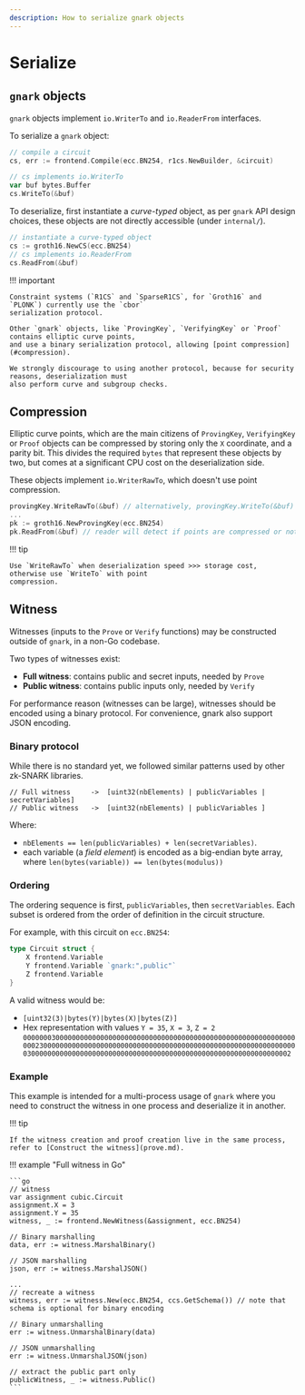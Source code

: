 ```yaml
---
description: How to serialize gnark objects
---
```


# Serialize

## `gnark` objects

`gnark` objects implement `io.WriterTo` and `io.ReaderFrom` interfaces.

To serialize a `gnark` object:

```go
// compile a circuit
cs, err := frontend.Compile(ecc.BN254, r1cs.NewBuilder, &circuit)

// cs implements io.WriterTo
var buf bytes.Buffer
cs.WriteTo(&buf)
```

To deserialize, first instantiate a *curve-typed* object, as per `gnark` API design
choices, these objects are not directly accessible (under `internal/`).

```go
// instantiate a curve-typed object
cs := groth16.NewCS(ecc.BN254)
// cs implements io.ReaderFrom
cs.ReadFrom(&buf)
```

!!! important

    Constraint systems (`R1CS` and `SparseR1CS`, for `Groth16` and `PLONK`) currently use the `cbor`
    serialization protocol.

    Other `gnark` objects, like `ProvingKey`, `VerifyingKey` or `Proof` contains elliptic curve points,
    and use a binary serialization protocol, allowing [point compression](#compression).

    We strongly discourage to using another protocol, because for security reasons, deserialization must
    also perform curve and subgroup checks.

## Compression

Elliptic curve points, which are the main citizens of `ProvingKey`, `VerifyingKey` or `Proof`
objects can be compressed by storing only the `X` coordinate, and a parity bit. This divides the
required `bytes` that represent these objects by two, but comes at a significant CPU cost on the
deserialization side.

These objects implement `io.WriterRawTo`, which doesn't use point compression.

```go
provingKey.WriteRawTo(&buf) // alternatively, provingKey.WriteTo(&buf)
...
pk := groth16.NewProvingKey(ecc.BN254)
pk.ReadFrom(&buf) // reader will detect if points are compressed or not.
```

!!! tip

    Use `WriteRawTo` when deserialization speed >>> storage cost, otherwise use `WriteTo` with point
    compression.

## Witness

Witnesses (inputs to the `Prove` or `Verify` functions) may be constructed outside of `gnark`, in a
non-Go codebase.

Two types of witnesses exist:

* **Full witness**: contains public and secret inputs, needed by `Prove`
* **Public witness**: contains public inputs only, needed by `Verify`

For performance reason (witnesses can be large), witnesses should be encoded using a binary protocol.
For convenience, gnark also support JSON encoding.

### Binary protocol

While there is no standard yet, we followed similar patterns used by other zk-SNARK libraries.

```no-lang
// Full witness     ->  [uint32(nbElements) | publicVariables | secretVariables]
// Public witness   ->  [uint32(nbElements) | publicVariables ]
```

Where:

* `nbElements == len(publicVariables) + len(secretVariables)`.
* each variable (a *field element*) is encoded as a big-endian byte array, where
`len(bytes(variable)) == len(bytes(modulus))`

### Ordering

The ordering sequence is first, `publicVariables`, then `secretVariables`.
Each subset is ordered from the order of definition in the circuit structure.

For example, with this circuit on `ecc.BN254`:

```go
type Circuit struct {
    X frontend.Variable
    Y frontend.Variable `gnark:",public"`
    Z frontend.Variable
}
```

A valid witness would be:

* `[uint32(3)|bytes(Y)|bytes(X)|bytes(Z)]`
* Hex representation with values `Y = 35`, `X = 3`, `Z = 2`
`00000003000000000000000000000000000000000000000000000000000000000000002300000000000000000000000000000000000000000000000000000000000000030000000000000000000000000000000000000000000000000000000000000002`

### Example

This example is intended for a multi-process usage of `gnark` where you need
to construct the witness in one process and deserialize it in another.

!!! tip

    If the witness creation and proof creation live in the same process, refer to [Construct the witness](prove.md).

!!! example "Full witness in Go"

    ```go
    // witness
    var assignment cubic.Circuit
    assignment.X = 3 
    assignment.Y = 35
    witness, _ := frontend.NewWitness(&assignment, ecc.BN254)

    // Binary marshalling
    data, err := witness.MarshalBinary()

    // JSON marshalling
    json, err := witness.MarshalJSON()

    ...
    // recreate a witness
    witness, err := witness.New(ecc.BN254, ccs.GetSchema()) // note that schema is optional for binary encoding
    
    // Binary unmarshalling
    err := witness.UnmarshalBinary(data)
    
    // JSON unmarshalling
    err := witness.UnmarshalJSON(json)

    // extract the public part only
    publicWitness, _ := witness.Public()
    ```
